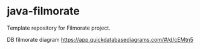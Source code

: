 # java-filmorate
Template repository for Filmorate project.

DB filmorate diagram https://app.quickdatabasediagrams.com/#/d/cEMtn5

